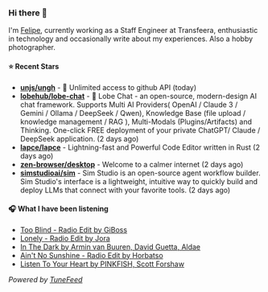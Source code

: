### Hi there 👋

I'm [Felipe](https://felipevm.com), currently working as a Staff Engineer at Transfeera, enthusiastic in technology and occasionally write about my experiences. Also a hobby photographer.

#### ⭐ Recent Stars
- **[unjs/ungh](https://github.com/unjs/ungh)** - 🐙 Unlimited access to github API (today)
- **[lobehub/lobe-chat](https://github.com/lobehub/lobe-chat)** - 🤯 Lobe Chat - an open-source, modern-design AI chat framework. Supports Multi AI Providers( OpenAI / Claude 3 / Gemini / Ollama / DeepSeek / Qwen), Knowledge Base (file upload / knowledge management / RAG ), Multi-Modals (Plugins/Artifacts) and Thinking. One-click FREE deployment of your private ChatGPT/ Claude / DeepSeek application. (2 days ago)
- **[lapce/lapce](https://github.com/lapce/lapce)** - Lightning-fast and Powerful Code Editor written in Rust (2 days ago)
- **[zen-browser/desktop](https://github.com/zen-browser/desktop)** - Welcome to a calmer internet (2 days ago)
- **[simstudioai/sim](https://github.com/simstudioai/sim)** - Sim Studio is an open-source agent workflow builder. Sim Studio&#39;s interface is a lightweight, intuitive way to quickly build and deploy LLMs that connect with your favorite tools. (2 days ago)

#### 🎧 What I have been listening
- [Too Blind - Radio Edit by GiBoss](https://open.spotify.com/track/3mokRVoItTI6KPezYkfiKi)
- [Lonely - Radio Edit by Jora](https://open.spotify.com/track/5psGNl0xdFqvFp2RjT9wJP)
- [In The Dark by Armin van Buuren, David Guetta, Aldae](https://open.spotify.com/track/492Ms0eG4ylkf1m50ORty7)
- [Ain&#39;t No Sunshine - Radio Edit by Horbatso](https://open.spotify.com/track/3ZOM3L1rGv5wwWBuYGAYw8)
- [Listen To Your Heart by PINKFISH, Scott Forshaw](https://open.spotify.com/track/7xijbGRbQ4v9nTXbM6qp3z)

_Powered by [TuneFeed](https://tunefeed.app?ref=github.com)_
